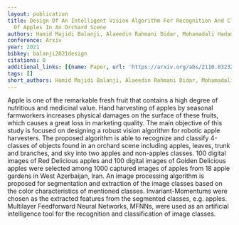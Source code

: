 ```yaml
---
layout: publication
title: Design Of An Intelligent Vision Algorithm For Recognition And Classification
  Of Apples In An Orchard Scene
authors: Hamid Majidi Balanji, Alaeedin Rahmani Didar, Mohamadali Hadad Derafshi
conference: Arxiv
year: 2021
bibkey: balanji2021design
citations: 0
additional_links: [{name: Paper, url: 'https://arxiv.org/abs/2110.03232'}]
tags: []
short_authors: Hamid Majidi Balanji, Alaeedin Rahmani Didar, Mohamadali Hadad Derafshi
---
```

Apple is one of the remarkable fresh fruit that contains a high degree of
nutritious and medicinal value. Hand harvesting of apples by seasonal
farmworkers increases physical damages on the surface of these fruits, which
causes a great loss in marketing quality. The main objective of this study is
focused on designing a robust vision algorithm for robotic apple harvesters.
The proposed algorithm is able to recognize and classify 4-classes of objects
found in an orchard scene including apples, leaves, trunk and branches, and sky
into two apples and non-apples classes. 100 digital images of Red Delicious
apples and 100 digital images of Golden Delicious apples were selected among
1000 captured images of apples from 18 apple gardens in West Azerbaijan, Iran.
An image processing algorithm is proposed for segmentation and extraction of
the image classes based on the color characteristics of mentioned classes.
Invariant-Momentums were chosen as the extracted features from the segmented
classes, e.g. apples. Multilayer Feedforward Neural Networks, MFNNs, were used
as an artificial intelligence tool for the recognition and classification of
image classes.